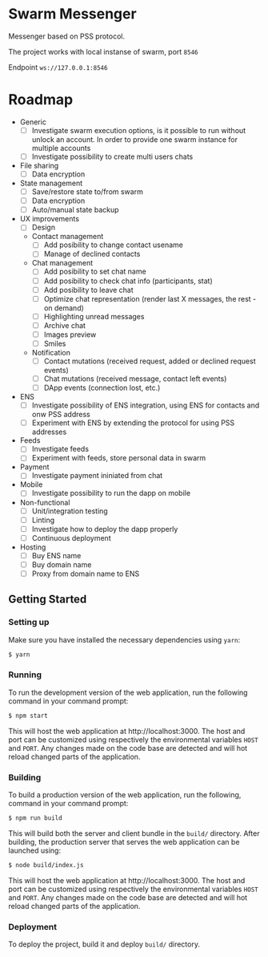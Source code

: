 # Swarm Messenger
Messenger based on PSS protocol.

The project works with local instanse of swarm, port `8546`

Endpoint `ws://127.0.0.1:8546`

# Roadmap
* Generic
	* [ ] Investigate swarm execution options, is it possible to run without unlock an account. In order to provide one swarm instance for multiple accounts
	* [ ] Investigate possibility to create multi users chats
	
* File sharing
	* [ ] Data encryption
	
* State management
	* [ ] Save/restore state to/from swarm
	* [ ] Data encryption
	* [ ] Auto/manual state backup

* UX improvements
	* [ ] Design
	* Contact management
		* [ ] Add posibility to change contact usename
		* [ ] Manage of declined contacts
	* Chat management
		* [ ] Add posibility to set chat name
		* [ ] Add posibility to check chat info (participants, stat)
		* [ ] Add posibility to leave chat
		* [ ] Optimize chat representation (render last X messages, the rest - on demand)
		* [ ] Highlighting unread messages
		* [ ] Archive chat
		* [ ] Images preview
		* [ ] Smiles
	* Notification
		* [ ] Contact mutations (received request, added or declined request events)
		* [ ] Chat mutations (received message, contact left events)
		* [ ] DApp events (connection lost, etc.)
		
* ENS
	* [ ] Investigate possibility of ENS integration, using ENS for contacts and onw PSS address
	* [ ] Experiment with ENS by extending the protocol for using PSS addresses
	
* Feeds
	* [ ] Investigate feeds
	* [ ] Experiment with feeds, store personal data in swarm
	
* Payment
	* [ ] Investigate payment ininiated from chat

* Mobile
	* [ ] Investigate possibility to run the dapp on mobile

* Non-functional
	* [ ] Unit/integration testing
	* [ ] Linting
	* [ ] Investigate how to deploy the dapp properly
	* [ ] Continuous deployment

* Hosting
	* [ ] Buy ENS name
	* [ ] Buy domain name
	* [ ] Proxy from domain name to ENS

## Getting Started
### Setting up
Make sure you have installed the necessary dependencies using `yarn`:

```sh
$ yarn
```

### Running
To run the development version of the web application, run the following
command in your command prompt:

```sh
$ npm start
```

This will host the web application at http://localhost:3000. The host
and port can be customized using respectively the environmental variables
`HOST` and `PORT`. Any changes made on the code base are detected and
will hot reload changed parts of the application.

### Building
To build a production version of the web application, run the following,
command in your command prompt:

```sh
$ npm run build
```

This will build both the server and client bundle in the `build/`
directory. After building, the production server that serves the web
application can be launched using:

```sh
$ node build/index.js
```

This will host the web application at http://localhost:3000. The host
and port can be customized using respectively the environmental variables
`HOST` and `PORT`. Any changes made on the code base are detected and
will hot reload changed parts of the application.

### Deployment
To deploy the project, build it and deploy `build/` directory.
